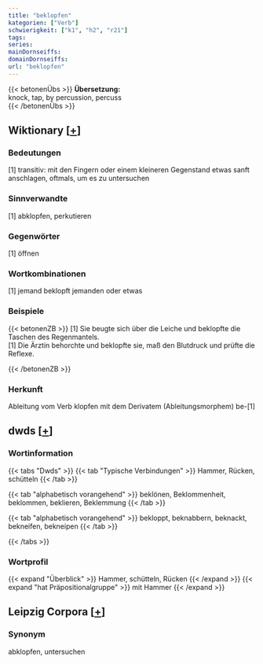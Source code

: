 ```yaml
---
title: "beklopfen"
kategorien: ["Verb"]
schwierigkeit: ["k1", "h2", "r21"]
tags:
series:
mainDornseiffs:
domainDornseiffs:
url: "beklopfen"
---
```


{{< betonenÜbs >}}
**Übersetzung:**  
knock, tap, by percussion, percuss  
{{< /betonenÜbs >}}

## Wiktionary [[+](https://de.wiktionary.org/wiki/beklopfen)]

### Bedeutungen
[1] transitiv: mit den Fingern oder einem kleineren Gegenstand etwas sanft anschlagen, oftmals, um es zu untersuchen  

### Sinnverwandte
[1] abklopfen, perkutieren  

### Gegenwörter
[1] öffnen  

### Wortkombinationen
[1] jemand beklopft jemanden oder etwas  

### Beispiele
{{< betonenZB >}}
[1] Sie beugte sich über die Leiche und beklopfte die Taschen des Regenmantels.  
[1] Die Ärztin behorchte und beklopfte sie, maß den Blutdruck und prüfte die Reflexe.  

{{< /betonenZB >}}
### Herkunft
Ableitung vom Verb klopfen mit dem Derivatem (Ableitungsmorphem) be-[1]  



## dwds [[+](https://www.dwds.de/wb/beklopfen)]

### Wortinformation
{{< tabs "Dwds" >}}
{{< tab "Typische Verbindungen" >}}
Hammer, Rücken, schütteln
{{< /tab >}}

{{< tab "alphabetisch vorangehend" >}}
beklönen, Beklommenheit, beklommen, beklieren, Beklemmung
{{< /tab >}}

{{< tab "alphabetisch vorangehend" >}}
bekloppt, beknabbern, beknackt, bekneifen, bekneipen
{{< /tab >}}

{{< /tabs >}}

### Wortprofil
{{< expand "Überblick" >}} Hammer, schütteln, Rücken {{< /expand >}}
{{< expand "hat Präpositionalgruppe" >}} mit Hammer {{< /expand >}}

## Leipzig Corpora [[+](https://corpora.uni-leipzig.de/en/res?word=beklopfen&corpusId=deu_newscrawl-public_2018)]


### Synonym
abklopfen, untersuchen

